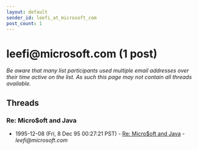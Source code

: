 ```yaml
---
layout: default
sender_id: leefi_at_microsoft_com
post_count: 1
---
```


# leefi<span>@</span>microsoft.com (1 post)

_Be aware that many list participants used multiple email addresses over their time active on the list. As such this page may not contain all threads available._

## Threads

### Re: Micro$oft and Java
+ 1995-12-08 (Fri, 8 Dec 95 00:27:21 PST) - [Re: Micro$oft and Java](/archive/1995/12/4a195d528ed54b1c9671a6ca22ebdb102dc3eee1753f65ae4ed7a5e69b92819b) - _leefi@microsoft.com_

